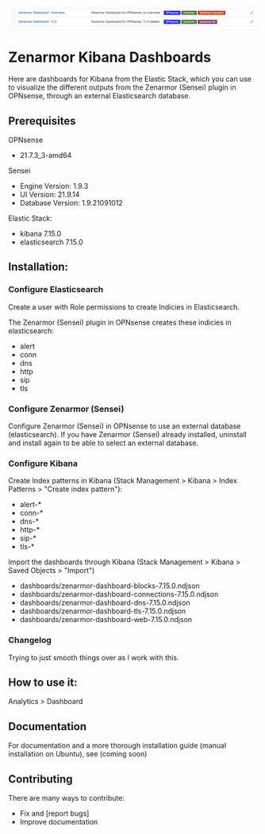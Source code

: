 ![zenanaboards](zenarmor-kibana-dashboards.png "zenanaboards")
# Zenarmor Kibana Dashboards

Here are dashboards for Kibana from the Elastic Stack, which you can use to visualize the different outputs from the Zenarmor (Sensei) plugin in OPNsense, through an external Elasticsearch database. 

## Prerequisites

OPNsense
- 21.7.3_3-amd64

Sensei 
- Engine Version: 1.9.3 
- UI Version:	21.9.14
- Database Version:	1.9.21091012

Elastic Stack:
- kibana 7.15.0
- elasticsearch 7.15.0

## Installation:
### Configure Elasticsearch
Create a user with Role permissions to create Indicies in Elasticsearch. 

The Zenarmor (Sensei) plugin in OPNsense creates these indicies in elasticsearch:
- alert
- conn
- dns
- http
- sip
- tls

### Configure Zenarmor (Sensei)
Configure Zenarmor (Sensei) in OPNsense to use an external database (elasticsearch). If you have Zenarmor (Sensei) already installed, uninstall and install again to be able to select an external database.

### Configure Kibana

Create Index patterns in Kibana (Stack Management > Kibana > Index Patterns > "Create index pattern"):
- alert-*
- conn-*
- dns-*
- http-*
- sip-*
- tls-*

Import the dashboards through Kibana (Stack Management > Kibana > Saved Objects > "Import")

- dashboards/zenarmor-dashboard-blocks-7.15.0.ndjson
- dashboards/zenarmor-dashboard-connections-7.15.0.ndjson
- dashboards/zenarmor-dashboard-dns-7.15.0.ndjson
- dashboards/zenarmor-dashboard-tls-7.15.0.ndjson
- dashboards/zenarmor-dashboard-web-7.15.0.ndjson

### Changelog

Trying to just smooth things over as I work with this.

## How to use it:

Analytics > Dashboard 

## Documentation

For documentation and a more thorough installation guide (manual installation on Ubuntu), see (coming soon)


## Contributing

There are many ways to contribute:
- Fix and [report bugs]
- Improve documentation